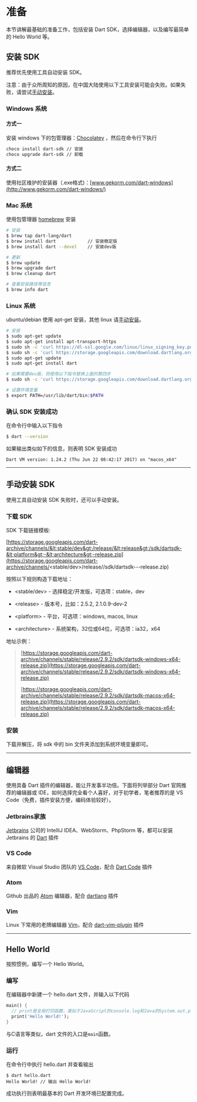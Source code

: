 # 准备

本节讲解最基础的准备工作，包括安装 Dart SDK，选择编辑器，以及编写最简单的 Hello World 等。

## 安装 SDK

推荐优先使用工具自动安装 SDK。

注意：由于众所周知的原因，在中国大陆使用以下工具安装可能会失败。如果失败，请尝试[手动安装](#手动安装-sdk)。

### Windows 系统

#### 方式一

安装 windows 下的包管理器：[Chocolatey](https://chocolatey.org/) ，然后在命令行下执行

```bash
choco install dart-sdk // 安装
choco upgrade dart-sdk // 卸载
```

#### 方式二

使用社区维护的安装器（.exe格式)：[www.gekorm.com/dart-windows](http://www.gekorm.com/dart-windows/)


### Mac 系统

使用包管理器 [homebrew](https://brew.sh/) 安装

```bash
# 安装
$ brew tap dart-lang/dart
$ brew install dart            // 安装稳定版
$ brew install dart --devel    // 安装dev版

# 更新
$ brew update
$ brew upgrade dart
$ brew cleanup dart

# 查看安装路径等信息
$ brew info dart
```

### Linux 系统

ubuntu/debian 使用 apt-get 安装，其他 linux 请[手动安装](#手动安装-sdk)。

```bash
# 安装
$ sudo apt-get update
$ sudo apt-get install apt-transport-https
$ sudo sh -c 'curl https://dl-ssl.google.com/linux/linux_signing_key.pub | apt-key add -'
$ sudo sh -c 'curl https://storage.googleapis.com/download.dartlang.org/linux/debian/dart_stable.list > /etc/apt/sources.list.d/dart_stable.list'
$ sudo apt-get update
$ sudo apt-get install dart

# 如果需要dev版，则使用以下指令替换上面的第四步
$ sudo sh -c 'curl https://storage.googleapis.com/download.dartlang.org/linux/debian/dart_unstable.list > /etc/apt/sources.list.d/dart_unstable.list'

# 设置环境变量
$ export PATH=/usr/lib/dart/bin:$PATH
```

### 确认 SDK 安装成功

在命令行中输入以下指令

```bash
$ dart --version
```

如果输出类似如下的信息，则表明 SDK 安装成功

```
Dart VM version: 1.24.2 (Thu Jun 22 08:42:17 2017) on "macos_x64"
```

---

## 手动安装 SDK

使用工具自动安装 SDK 失败时，还可以手动安装。

### 下载 SDK

SDK 下载链接模板:

[https://storage.googleapis.com/dart-archive/channels/&lt;stable/dev&gt;/release/&lt;release&gt;/sdk/dartsdk-&lt;platform&gt;-&lt;architecture&gt;-release.zip](https://storage.googleapis.com/dart-archive/channels/<stable/dev>/release/<release>/sdk/dartsdk-<platform>-<architecture>-release.zip)

按照以下规则构造下载地址：

* &lt;stable/dev&gt; - 选择稳定/开发版，可选项：stable，dev

* &lt;release&gt; - 版本号，比如：2.5.2, 2.1.0.9-dev-2

* &lt;platform&gt; - 平台，可选项：windows, macos, linux

* &lt;architecture&gt; - 系统架构，32位或64位，可选项：ia32，x64

地址示例：

> [https://storage.googleapis.com/dart-archive/channels/stable/release/2.9.2/sdk/dartsdk-windows-x64-release.zip](https://storage.googleapis.com/dart-archive/channels/stable/release/2.9.2/sdk/dartsdk-windows-x64-release.zip)
>
> [https://storage.googleapis.com/dart-archive/channels/stable/release/2.9.2/sdk/dartsdk-macos-x64-release.zip](https://storage.googleapis.com/dart-archive/channels/stable/release/2.9.2/sdk/dartsdk-macos-x64-release.zip)


### 安装

下载并解压，将 sdk 中的 bin 文件夹添加到系统环境变量即可。

---

## 编辑器

使用具备 Dart 插件的编辑器，能让开发事半功倍。下面将列举部分 Dart 官网推荐的编辑器或 IDE，如何选择完全看个人喜好，对于初学者，笔者推荐的是 VS Code（免费，插件安装方便，编码体验较好）。

### Jetbrains家族

[Jetbrains](https://www.jetbrains.com/) 公司的 IntelliJ IDEA、WebStorm、PhpStorm 等，都可以安装 Jetbrains 的 [Dart](https://plugins.jetbrains.com/plugin/6351-dart) 插件

### VS Code

来自微软 Visual Studio 团队的 [VS Code](https://code.visualstudio.com/)，配合 [Dart Code](https://marketplace.visualstudio.com/items?itemName=Dart-Code.dart-code) 插件

### Atom

Github 出品的 [Atom](https://atom.io/) 编辑器，配合 [dartlang](https://github.com/dart-atom/dartlang/) 插件

### Vim

Linux 下常用的老牌编辑器 [Vim](http://www.vim.org/)，配合 [dart-vim-plugin](https://github.com/dart-lang/dart-vim-plugin) 插件

---

## Hello World

按照惯例，编写一个 Hello World。

### 编写

在编辑器中新建一个 hello.dart 文件，并输入以下代码

```dart
main() {
  // print是全局打印函数，类似于JavaScript的console.log和Java的System.out.print
  print('Hello World!');
}
```

与C语言等类似，dart 文件的入口是`main`函数。

### 运行

在命令行中执行 hello.dart 并查看输出

```
$ dart hello.dart
Hello World! // 输出 Hello World!
```

成功执行则表明最基本的 Dart 开发环境已配置完成。

